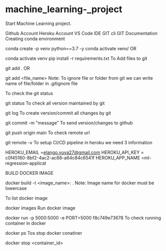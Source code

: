 # machine_learning-_project
Start Machine Learning project.

Github Account
Heroku Account
VS Code IDE
GIT cli
GIT Documentation
Creating conda environment

conda create -p venv python==3.7 -y
conda activate venv/
OR

conda activate venv
pip install -r requirements.txt
To Add files to git

git add .
OR

git add <file_name>
Note: To ignore file or folder from git we can write name of file/folder in .gitignore file

To check the git status

git status
To check all version maintained by git

git log
To create version/commit all changes by git

git commit -m "message"
To send version/changes to github

git push origin main
To check remote url

git remote -v
To setup CI/CD pipeline in heroku we need 3 information

HEROKU_EMAIL =elango.yuva27@gmail.com
HEROKU_API_KEY = c0f45160-8bf2-4ac2-ac88-a64c84c6541f
HEROKU_APP_NAME =ml-regression-applicat

BUILD DOCKER IMAGE

docker build -t <image_name>:<tagname> .
Note: Image name for docker must be lowercase

To list docker image

docker images
Run docker image

docker run -p 5000:5000 -e PORT=5000 f8c749e73678
To check running container in docker

docker ps
Tos stop docker conatiner

docker stop <container_id>